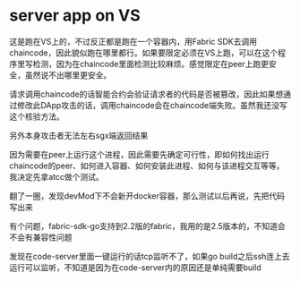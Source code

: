 # server app on VS
这是跑在VS上的，不过反正都是跑在一个容器内，用Fabric SDK去调用chaincode，因此貌似跑在哪里都行。如果要限定必须在VS上跑，可以在这个程序里写检测，因为在chaincode里面检测比较麻烦。感觉限定在peer上跑更安全，虽然说不出哪里更安全。

请求调用chaincode的话智能合约会验证请求者的代码是否被篡改，因此如果想通过修改此DApp攻击的话，调用chaincode会在chaincode端失败。虽然我还没写这个核验方法。

另外本身攻击者无法左右sgx端返回结果

因为需要在peer上运行这个进程，因此需要先确定可行性，即如何找出运行chaincode的peer、如何进入容器、如何安装此进程、如何与该进程交互等等。我决定先拿atcc做个测试。

翻了一圈，发现devMod下不会新开docker容器，那么测试以后再说，先把代码写出来

有个问题，fabric-sdk-go支持到2.2版的fabric，我用的是2.5版本的，不知道会不会有兼容性问题

发现在code-server里面一键运行的话tcp监听不了，如果go build之后ssh连上去运行可以监听，不知道是因为在code-server内的原因还是单纯需要build